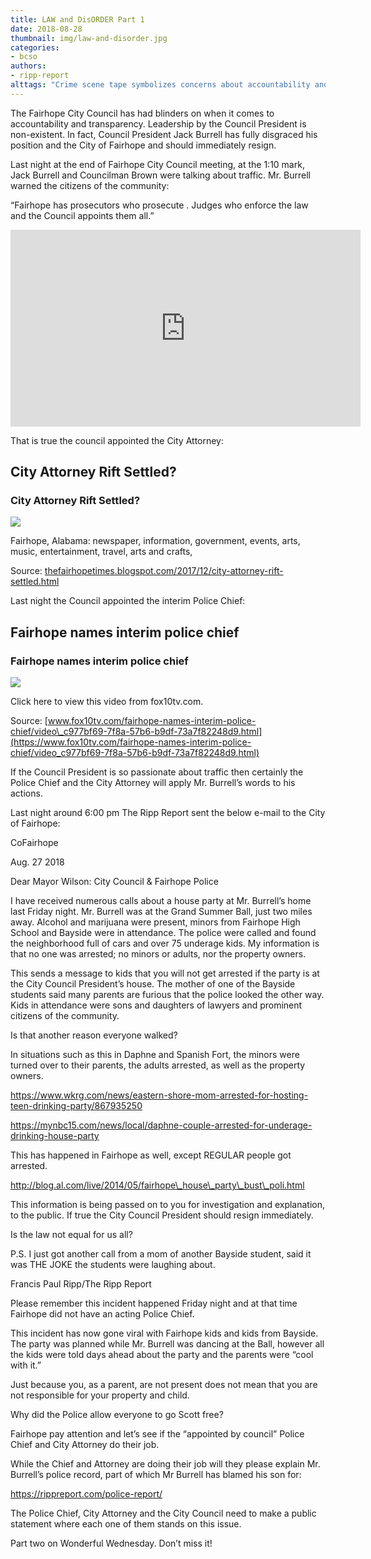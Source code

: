 ```yaml
---
title: LAW and DisORDER Part 1
date: 2018-08-28
thumbnail: img/law-and-disorder.jpg
categories:
- bcso
authors:
- ripp-report
alttags: "Crime scene tape symbolizes concerns about accountability and transparency within Fairhope City Council leadership"
---
```

The Fairhope City Council has had blinders on when it comes to accountability and transparency. Leadership by the Council President is non-existent. In fact, Council President Jack Burrell has fully disgraced his position and the City of Fairhope and should immediately resign.

Last night at the end of Fairhope City Council meeting, at the 1:10 mark, Jack Burrell and Councilman Brown were talking about traffic. Mr. Burrell warned the citizens of the community:

“Fairhope has prosecutors who prosecute . Judges who enforce the law and the Council appoints them all.”

<iframe width="560" height="315" src="https://www.youtube.com/embed/TMWWcXifgZA?start=4210" frameborder="0" allow="autoplay; encrypted-media" allowfullscreen></iframe>

That is true the council appointed the City Attorney:

<div class="link-preview">

## City Attorney Rift Settled?

### City Attorney Rift Settled?

![](https://4.bp.blogspot.com/-E0yYX7p-Z-w/WkZfs-edKAI/AAAAAAAAOEQ/WuIdfOAsaHgmspujMbu-Cdb5MslVu3kMwCLcBGAs/w1200-h630-p-k-no-nu/council%2Bspec.jpg)

Fairhope, Alabama: newspaper, information, government, events, arts, music, entertainment, travel, arts and crafts,

Source: [thefairhopetimes.blogspot.com/2017/12/city-attorney-rift-settled.html](https://thefairhopetimes.blogspot.com/2017/12/city-attorney-rift-settled.html)

</div>
Last night the Council appointed the interim Police Chief:

<div class="link-preview">

## Fairhope names interim police chief

### Fairhope names interim police chief

![](https://bloximages.newyork1.vip.townnews.com/fox10tv.com/content/tncms/assets/v3/editorial/c/97/c977bf69-7f8a-57b6-b9df-73a7f82248d9/5b84b50732f16.preview.jpg?resize=1120%2C630)

Click here to view this video from fox10tv.com.

Source: [www.fox10tv.com/fairhope-names-interim-police-chief/video\_c977bf69-7f8a-57b6-b9df-73a7f82248d9.html](https://www.fox10tv.com/fairhope-names-interim-police-chief/video_c977bf69-7f8a-57b6-b9df-73a7f82248d9.html)

</div>
If the Council President is so passionate about traffic then certainly the Police Chief and the City Attorney will apply Mr. Burrell’s words to his actions.

Last night around 6:00 pm The Ripp Report sent the below e-mail to the City of Fairhope:

CoFairhope

Aug. 27 2018

Dear Mayor Wilson: City Council & Fairhope Police

I have received numerous calls about a house party at Mr. Burrell’s home last Friday night. Mr. Burrell was at the Grand Summer Ball, just two miles away. Alcohol and marijuana were present, minors from Fairhope High School and Bayside were in attendance. The police were called and found the neighborhood full of cars and over 75 underage kids. My information is that no one was arrested; no minors or adults, nor the property owners.

This sends a message to kids that you will not get arrested if the party is at the City Council President’s house. The mother of one of the Bayside students said many parents are furious that the police looked the other way. Kids in attendance were sons and daughters of lawyers and prominent citizens of the community.

Is that another reason everyone walked?

In situations such as this in Daphne and Spanish Fort, the minors were turned over to their parents, the adults arrested, as well as the property owners.

https://www.wkrg.com/news/eastern-shore-mom-arrested-for-hosting-teen-drinking-party/867935250

https://mynbc15.com/news/local/daphne-couple-arrested-for-underage-drinking-house-party

This has happened in Fairhope as well, except REGULAR people got arrested.

http://blog.al.com/live/2014/05/fairhope\_house\_party\_bust\_poli.html

This information is being passed on to you for investigation and explanation, to the public. If true the City Council President should resign immediately.

Is the law not equal for us all?

P.S. I just got another call from a mom of another Bayside student, said it was THE JOKE the students were laughing about.

Francis Paul Ripp/The Ripp Report

Please remember this incident happened Friday night and at that time Fairhope did not have an acting Police Chief.

This incident has now gone viral with Fairhope kids and kids from Bayside. The party was planned while Mr. Burrell was dancing at the Ball, however all the kids were told days ahead about the party and the parents were “cool with it.”

Just because you, as a parent, are not present does not mean that you are not responsible for your property and child.

Why did the Police allow everyone to go Scott free?

Fairhope pay attention and let’s see if the “appointed by council” Police Chief and City Attorney do their job.

While the Chief and Attorney are doing their job will they please explain Mr. Burrell’s police record, part of which Mr Burrell has blamed his son for:

https://rippreport.com/police-report/

The Police Chief, City Attorney and the City Council need to make a public statement where each one of them stands on this issue.

Part two on Wonderful Wednesday. Don’t miss it!

